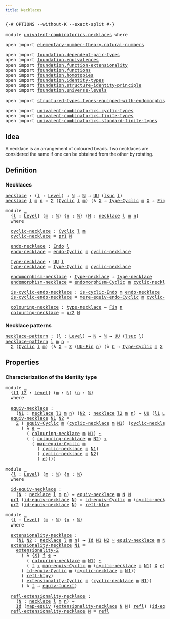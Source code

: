 ```yaml
---
title: Necklaces
---
```


<pre class="Agda"><a id="35" class="Symbol">{-#</a> <a id="39" class="Keyword">OPTIONS</a> <a id="47" class="Pragma">--without-K</a> <a id="59" class="Pragma">--exact-split</a> <a id="73" class="Symbol">#-}</a>

<a id="78" class="Keyword">module</a> <a id="85" href="univalent-combinatorics.necklaces.html" class="Module">univalent-combinatorics.necklaces</a> <a id="119" class="Keyword">where</a>

<a id="126" class="Keyword">open</a> <a id="131" class="Keyword">import</a> <a id="138" href="elementary-number-theory.natural-numbers.html" class="Module">elementary-number-theory.natural-numbers</a>

<a id="180" class="Keyword">open</a> <a id="185" class="Keyword">import</a> <a id="192" href="foundation.dependent-pair-types.html" class="Module">foundation.dependent-pair-types</a>
<a id="224" class="Keyword">open</a> <a id="229" class="Keyword">import</a> <a id="236" href="foundation.equivalences.html" class="Module">foundation.equivalences</a>
<a id="260" class="Keyword">open</a> <a id="265" class="Keyword">import</a> <a id="272" href="foundation.function-extensionality.html" class="Module">foundation.function-extensionality</a>
<a id="307" class="Keyword">open</a> <a id="312" class="Keyword">import</a> <a id="319" href="foundation.functions.html" class="Module">foundation.functions</a>
<a id="340" class="Keyword">open</a> <a id="345" class="Keyword">import</a> <a id="352" href="foundation.homotopies.html" class="Module">foundation.homotopies</a>
<a id="374" class="Keyword">open</a> <a id="379" class="Keyword">import</a> <a id="386" href="foundation.identity-types.html" class="Module">foundation.identity-types</a>
<a id="412" class="Keyword">open</a> <a id="417" class="Keyword">import</a> <a id="424" href="foundation.structure-identity-principle.html" class="Module">foundation.structure-identity-principle</a>
<a id="464" class="Keyword">open</a> <a id="469" class="Keyword">import</a> <a id="476" href="foundation.universe-levels.html" class="Module">foundation.universe-levels</a>

<a id="504" class="Keyword">open</a> <a id="509" class="Keyword">import</a> <a id="516" href="structured-types.types-equipped-with-endomorphisms.html" class="Module">structured-types.types-equipped-with-endomorphisms</a>

<a id="568" class="Keyword">open</a> <a id="573" class="Keyword">import</a> <a id="580" href="univalent-combinatorics.cyclic-types.html" class="Module">univalent-combinatorics.cyclic-types</a>
<a id="617" class="Keyword">open</a> <a id="622" class="Keyword">import</a> <a id="629" href="univalent-combinatorics.finite-types.html" class="Module">univalent-combinatorics.finite-types</a>
<a id="666" class="Keyword">open</a> <a id="671" class="Keyword">import</a> <a id="678" href="univalent-combinatorics.standard-finite-types.html" class="Module">univalent-combinatorics.standard-finite-types</a>
</pre>
## Idea

A necklace is an arrangement of coloured beads. Two necklaces are considered the same if one can be obtained from the other by rotating.

## Definition

### Necklaces

<pre class="Agda"><a id="necklace"></a><a id="914" href="univalent-combinatorics.necklaces.html#914" class="Function">necklace</a> <a id="923" class="Symbol">:</a> <a id="925" class="Symbol">(</a><a id="926" href="univalent-combinatorics.necklaces.html#926" class="Bound">l</a> <a id="928" class="Symbol">:</a> <a id="930" href="Agda.Primitive.html#597" class="Postulate">Level</a><a id="935" class="Symbol">)</a> <a id="937" class="Symbol">→</a> <a id="939" href="elementary-number-theory.natural-numbers.html#1458" class="Datatype">ℕ</a> <a id="941" class="Symbol">→</a> <a id="943" href="elementary-number-theory.natural-numbers.html#1458" class="Datatype">ℕ</a> <a id="945" class="Symbol">→</a> <a id="947" href="foundation-core.universe-levels.html#235" class="Primitive">UU</a> <a id="950" class="Symbol">(</a><a id="951" href="Agda.Primitive.html#780" class="Primitive">lsuc</a> <a id="956" href="univalent-combinatorics.necklaces.html#926" class="Bound">l</a><a id="957" class="Symbol">)</a>
<a id="959" href="univalent-combinatorics.necklaces.html#914" class="Function">necklace</a> <a id="968" href="univalent-combinatorics.necklaces.html#968" class="Bound">l</a> <a id="970" href="univalent-combinatorics.necklaces.html#970" class="Bound">m</a> <a id="972" href="univalent-combinatorics.necklaces.html#972" class="Bound">n</a> <a id="974" class="Symbol">=</a> <a id="976" href="foundation-core.dependent-pair-types.html#515" class="Record">Σ</a> <a id="978" class="Symbol">(</a><a id="979" href="univalent-combinatorics.cyclic-types.html#3991" class="Function">Cyclic</a> <a id="986" href="univalent-combinatorics.necklaces.html#968" class="Bound">l</a> <a id="988" href="univalent-combinatorics.necklaces.html#970" class="Bound">m</a><a id="989" class="Symbol">)</a> <a id="991" class="Symbol">(λ</a> <a id="994" href="univalent-combinatorics.necklaces.html#994" class="Bound">X</a> <a id="996" class="Symbol">→</a> <a id="998" href="univalent-combinatorics.cyclic-types.html#4436" class="Function">type-Cyclic</a> <a id="1010" href="univalent-combinatorics.necklaces.html#970" class="Bound">m</a> <a id="1012" href="univalent-combinatorics.necklaces.html#994" class="Bound">X</a> <a id="1014" class="Symbol">→</a> <a id="1016" href="univalent-combinatorics.standard-finite-types.html#2149" class="Function">Fin</a> <a id="1020" href="univalent-combinatorics.necklaces.html#972" class="Bound">n</a><a id="1021" class="Symbol">)</a>

<a id="1024" class="Keyword">module</a> <a id="1031" href="univalent-combinatorics.necklaces.html#1031" class="Module">_</a>
  <a id="1035" class="Symbol">{</a><a id="1036" href="univalent-combinatorics.necklaces.html#1036" class="Bound">l</a> <a id="1038" class="Symbol">:</a> <a id="1040" href="Agda.Primitive.html#597" class="Postulate">Level</a><a id="1045" class="Symbol">}</a> <a id="1047" class="Symbol">(</a><a id="1048" href="univalent-combinatorics.necklaces.html#1048" class="Bound">m</a> <a id="1050" class="Symbol">:</a> <a id="1052" href="elementary-number-theory.natural-numbers.html#1458" class="Datatype">ℕ</a><a id="1053" class="Symbol">)</a> <a id="1055" class="Symbol">{</a><a id="1056" href="univalent-combinatorics.necklaces.html#1056" class="Bound">n</a> <a id="1058" class="Symbol">:</a> <a id="1060" href="elementary-number-theory.natural-numbers.html#1458" class="Datatype">ℕ</a><a id="1061" class="Symbol">}</a> <a id="1063" class="Symbol">(</a><a id="1064" href="univalent-combinatorics.necklaces.html#1064" class="Bound">N</a> <a id="1066" class="Symbol">:</a> <a id="1068" href="univalent-combinatorics.necklaces.html#914" class="Function">necklace</a> <a id="1077" href="univalent-combinatorics.necklaces.html#1036" class="Bound">l</a> <a id="1079" href="univalent-combinatorics.necklaces.html#1048" class="Bound">m</a> <a id="1081" href="univalent-combinatorics.necklaces.html#1056" class="Bound">n</a><a id="1082" class="Symbol">)</a>
  <a id="1086" class="Keyword">where</a>

  <a id="1095" href="univalent-combinatorics.necklaces.html#1095" class="Function">cyclic-necklace</a> <a id="1111" class="Symbol">:</a> <a id="1113" href="univalent-combinatorics.cyclic-types.html#3991" class="Function">Cyclic</a> <a id="1120" href="univalent-combinatorics.necklaces.html#1036" class="Bound">l</a> <a id="1122" href="univalent-combinatorics.necklaces.html#1048" class="Bound">m</a>
  <a id="1126" href="univalent-combinatorics.necklaces.html#1095" class="Function">cyclic-necklace</a> <a id="1142" class="Symbol">=</a> <a id="1144" href="foundation-core.dependent-pair-types.html#605" class="Field">pr1</a> <a id="1148" href="univalent-combinatorics.necklaces.html#1064" class="Bound">N</a>

  <a id="1153" href="univalent-combinatorics.necklaces.html#1153" class="Function">endo-necklace</a> <a id="1167" class="Symbol">:</a> <a id="1169" href="structured-types.types-equipped-with-endomorphisms.html#454" class="Function">Endo</a> <a id="1174" href="univalent-combinatorics.necklaces.html#1036" class="Bound">l</a>
  <a id="1178" href="univalent-combinatorics.necklaces.html#1153" class="Function">endo-necklace</a> <a id="1192" class="Symbol">=</a> <a id="1194" href="univalent-combinatorics.cyclic-types.html#4359" class="Function">endo-Cyclic</a> <a id="1206" href="univalent-combinatorics.necklaces.html#1048" class="Bound">m</a> <a id="1208" href="univalent-combinatorics.necklaces.html#1095" class="Function">cyclic-necklace</a>

  <a id="1227" href="univalent-combinatorics.necklaces.html#1227" class="Function">type-necklace</a> <a id="1241" class="Symbol">:</a> <a id="1243" href="foundation-core.universe-levels.html#235" class="Primitive">UU</a> <a id="1246" href="univalent-combinatorics.necklaces.html#1036" class="Bound">l</a>
  <a id="1250" href="univalent-combinatorics.necklaces.html#1227" class="Function">type-necklace</a> <a id="1264" class="Symbol">=</a> <a id="1266" href="univalent-combinatorics.cyclic-types.html#4436" class="Function">type-Cyclic</a> <a id="1278" href="univalent-combinatorics.necklaces.html#1048" class="Bound">m</a> <a id="1280" href="univalent-combinatorics.necklaces.html#1095" class="Function">cyclic-necklace</a>

  <a id="1299" href="univalent-combinatorics.necklaces.html#1299" class="Function">endomorphism-necklace</a> <a id="1321" class="Symbol">:</a> <a id="1323" href="univalent-combinatorics.necklaces.html#1227" class="Function">type-necklace</a> <a id="1337" class="Symbol">→</a> <a id="1339" href="univalent-combinatorics.necklaces.html#1227" class="Function">type-necklace</a>
  <a id="1355" href="univalent-combinatorics.necklaces.html#1299" class="Function">endomorphism-necklace</a> <a id="1377" class="Symbol">=</a> <a id="1379" href="univalent-combinatorics.cyclic-types.html#4994" class="Function">endomorphism-Cyclic</a> <a id="1399" href="univalent-combinatorics.necklaces.html#1048" class="Bound">m</a> <a id="1401" href="univalent-combinatorics.necklaces.html#1095" class="Function">cyclic-necklace</a>

  <a id="1420" href="univalent-combinatorics.necklaces.html#1420" class="Function">is-cyclic-endo-necklace</a> <a id="1444" class="Symbol">:</a> <a id="1446" href="univalent-combinatorics.cyclic-types.html#3887" class="Function">is-cyclic-Endo</a> <a id="1461" href="univalent-combinatorics.necklaces.html#1048" class="Bound">m</a> <a id="1463" href="univalent-combinatorics.necklaces.html#1153" class="Function">endo-necklace</a>
  <a id="1479" href="univalent-combinatorics.necklaces.html#1420" class="Function">is-cyclic-endo-necklace</a> <a id="1503" class="Symbol">=</a> <a id="1505" href="univalent-combinatorics.cyclic-types.html#4785" class="Function">mere-equiv-endo-Cyclic</a> <a id="1528" href="univalent-combinatorics.necklaces.html#1048" class="Bound">m</a> <a id="1530" href="univalent-combinatorics.necklaces.html#1095" class="Function">cyclic-necklace</a>

  <a id="1549" href="univalent-combinatorics.necklaces.html#1549" class="Function">colouring-necklace</a> <a id="1568" class="Symbol">:</a> <a id="1570" href="univalent-combinatorics.necklaces.html#1227" class="Function">type-necklace</a> <a id="1584" class="Symbol">→</a> <a id="1586" href="univalent-combinatorics.standard-finite-types.html#2149" class="Function">Fin</a> <a id="1590" href="univalent-combinatorics.necklaces.html#1056" class="Bound">n</a>
  <a id="1594" href="univalent-combinatorics.necklaces.html#1549" class="Function">colouring-necklace</a> <a id="1613" class="Symbol">=</a> <a id="1615" href="foundation-core.dependent-pair-types.html#617" class="Field">pr2</a> <a id="1619" href="univalent-combinatorics.necklaces.html#1064" class="Bound">N</a>
</pre>
### Necklace patterns

<pre class="Agda"><a id="necklace-pattern"></a><a id="1657" href="univalent-combinatorics.necklaces.html#1657" class="Function">necklace-pattern</a> <a id="1674" class="Symbol">:</a> <a id="1676" class="Symbol">(</a><a id="1677" href="univalent-combinatorics.necklaces.html#1677" class="Bound">l</a> <a id="1679" class="Symbol">:</a> <a id="1681" href="Agda.Primitive.html#597" class="Postulate">Level</a><a id="1686" class="Symbol">)</a> <a id="1688" class="Symbol">→</a> <a id="1690" href="elementary-number-theory.natural-numbers.html#1458" class="Datatype">ℕ</a> <a id="1692" class="Symbol">→</a> <a id="1694" href="elementary-number-theory.natural-numbers.html#1458" class="Datatype">ℕ</a> <a id="1696" class="Symbol">→</a> <a id="1698" href="foundation-core.universe-levels.html#235" class="Primitive">UU</a> <a id="1701" class="Symbol">(</a><a id="1702" href="Agda.Primitive.html#780" class="Primitive">lsuc</a> <a id="1707" href="univalent-combinatorics.necklaces.html#1677" class="Bound">l</a><a id="1708" class="Symbol">)</a>
<a id="1710" href="univalent-combinatorics.necklaces.html#1657" class="Function">necklace-pattern</a> <a id="1727" href="univalent-combinatorics.necklaces.html#1727" class="Bound">l</a> <a id="1729" href="univalent-combinatorics.necklaces.html#1729" class="Bound">m</a> <a id="1731" href="univalent-combinatorics.necklaces.html#1731" class="Bound">n</a> <a id="1733" class="Symbol">=</a>
  <a id="1737" href="foundation-core.dependent-pair-types.html#515" class="Record">Σ</a> <a id="1739" class="Symbol">(</a><a id="1740" href="univalent-combinatorics.cyclic-types.html#3991" class="Function">Cyclic</a> <a id="1747" href="univalent-combinatorics.necklaces.html#1727" class="Bound">l</a> <a id="1749" href="univalent-combinatorics.necklaces.html#1729" class="Bound">m</a><a id="1750" class="Symbol">)</a> <a id="1752" class="Symbol">(λ</a> <a id="1755" href="univalent-combinatorics.necklaces.html#1755" class="Bound">X</a> <a id="1757" class="Symbol">→</a> <a id="1759" href="foundation-core.dependent-pair-types.html#515" class="Record">Σ</a> <a id="1761" class="Symbol">(</a><a id="1762" href="univalent-combinatorics.finite-types.html#5614" class="Function">UU-Fin</a> <a id="1769" href="univalent-combinatorics.necklaces.html#1731" class="Bound">n</a><a id="1770" class="Symbol">)</a> <a id="1772" class="Symbol">(λ</a> <a id="1775" href="univalent-combinatorics.necklaces.html#1775" class="Bound">C</a> <a id="1777" class="Symbol">→</a> <a id="1779" href="univalent-combinatorics.cyclic-types.html#4436" class="Function">type-Cyclic</a> <a id="1791" href="univalent-combinatorics.necklaces.html#1729" class="Bound">m</a> <a id="1793" href="univalent-combinatorics.necklaces.html#1755" class="Bound">X</a> <a id="1795" class="Symbol">→</a> <a id="1797" href="univalent-combinatorics.finite-types.html#5676" class="Function">type-UU-Fin</a> <a id="1809" href="univalent-combinatorics.necklaces.html#1775" class="Bound">C</a><a id="1810" class="Symbol">))</a>
</pre>
## Properties

### Characterization of the identity type

<pre class="Agda"><a id="1884" class="Keyword">module</a> <a id="1891" href="univalent-combinatorics.necklaces.html#1891" class="Module">_</a>
  <a id="1895" class="Symbol">{</a><a id="1896" href="univalent-combinatorics.necklaces.html#1896" class="Bound">l1</a> <a id="1899" href="univalent-combinatorics.necklaces.html#1899" class="Bound">l2</a> <a id="1902" class="Symbol">:</a> <a id="1904" href="Agda.Primitive.html#597" class="Postulate">Level</a><a id="1909" class="Symbol">}</a> <a id="1911" class="Symbol">(</a><a id="1912" href="univalent-combinatorics.necklaces.html#1912" class="Bound">m</a> <a id="1914" class="Symbol">:</a> <a id="1916" href="elementary-number-theory.natural-numbers.html#1458" class="Datatype">ℕ</a><a id="1917" class="Symbol">)</a> <a id="1919" class="Symbol">{</a><a id="1920" href="univalent-combinatorics.necklaces.html#1920" class="Bound">n</a> <a id="1922" class="Symbol">:</a> <a id="1924" href="elementary-number-theory.natural-numbers.html#1458" class="Datatype">ℕ</a><a id="1925" class="Symbol">}</a>
  <a id="1929" class="Keyword">where</a>
  
  <a id="1940" href="univalent-combinatorics.necklaces.html#1940" class="Function">equiv-necklace</a> <a id="1955" class="Symbol">:</a>
    <a id="1961" class="Symbol">(</a><a id="1962" href="univalent-combinatorics.necklaces.html#1962" class="Bound">N1</a> <a id="1965" class="Symbol">:</a> <a id="1967" href="univalent-combinatorics.necklaces.html#914" class="Function">necklace</a> <a id="1976" href="univalent-combinatorics.necklaces.html#1896" class="Bound">l1</a> <a id="1979" href="univalent-combinatorics.necklaces.html#1912" class="Bound">m</a> <a id="1981" href="univalent-combinatorics.necklaces.html#1920" class="Bound">n</a><a id="1982" class="Symbol">)</a> <a id="1984" class="Symbol">(</a><a id="1985" href="univalent-combinatorics.necklaces.html#1985" class="Bound">N2</a> <a id="1988" class="Symbol">:</a> <a id="1990" href="univalent-combinatorics.necklaces.html#914" class="Function">necklace</a> <a id="1999" href="univalent-combinatorics.necklaces.html#1899" class="Bound">l2</a> <a id="2002" href="univalent-combinatorics.necklaces.html#1912" class="Bound">m</a> <a id="2004" href="univalent-combinatorics.necklaces.html#1920" class="Bound">n</a><a id="2005" class="Symbol">)</a> <a id="2007" class="Symbol">→</a> <a id="2009" href="foundation-core.universe-levels.html#235" class="Primitive">UU</a> <a id="2012" class="Symbol">(</a><a id="2013" href="univalent-combinatorics.necklaces.html#1896" class="Bound">l1</a> <a id="2016" href="Agda.Primitive.html#810" class="Primitive Operator">⊔</a> <a id="2018" href="univalent-combinatorics.necklaces.html#1899" class="Bound">l2</a><a id="2020" class="Symbol">)</a>
  <a id="2024" href="univalent-combinatorics.necklaces.html#1940" class="Function">equiv-necklace</a> <a id="2039" href="univalent-combinatorics.necklaces.html#2039" class="Bound">N1</a> <a id="2042" href="univalent-combinatorics.necklaces.html#2042" class="Bound">N2</a> <a id="2045" class="Symbol">=</a>
    <a id="2051" href="foundation-core.dependent-pair-types.html#515" class="Record">Σ</a> <a id="2053" class="Symbol">(</a> <a id="2055" href="univalent-combinatorics.cyclic-types.html#5238" class="Function">equiv-Cyclic</a> <a id="2068" href="univalent-combinatorics.necklaces.html#1912" class="Bound">m</a> <a id="2070" class="Symbol">(</a><a id="2071" href="univalent-combinatorics.necklaces.html#1095" class="Function">cyclic-necklace</a> <a id="2087" href="univalent-combinatorics.necklaces.html#1912" class="Bound">m</a> <a id="2089" href="univalent-combinatorics.necklaces.html#2039" class="Bound">N1</a><a id="2091" class="Symbol">)</a> <a id="2093" class="Symbol">(</a><a id="2094" href="univalent-combinatorics.necklaces.html#1095" class="Function">cyclic-necklace</a> <a id="2110" href="univalent-combinatorics.necklaces.html#1912" class="Bound">m</a> <a id="2112" href="univalent-combinatorics.necklaces.html#2042" class="Bound">N2</a><a id="2114" class="Symbol">))</a>
      <a id="2123" class="Symbol">(</a> <a id="2125" class="Symbol">λ</a> <a id="2127" href="univalent-combinatorics.necklaces.html#2127" class="Bound">e</a> <a id="2129" class="Symbol">→</a>
        <a id="2139" class="Symbol">(</a> <a id="2141" href="univalent-combinatorics.necklaces.html#1549" class="Function">colouring-necklace</a> <a id="2160" href="univalent-combinatorics.necklaces.html#1912" class="Bound">m</a> <a id="2162" href="univalent-combinatorics.necklaces.html#2039" class="Bound">N1</a><a id="2164" class="Symbol">)</a> <a id="2166" href="foundation-core.homotopies.html#627" class="Function Operator">~</a>
        <a id="2176" class="Symbol">(</a> <a id="2178" class="Symbol">(</a> <a id="2180" href="univalent-combinatorics.necklaces.html#1549" class="Function">colouring-necklace</a> <a id="2199" href="univalent-combinatorics.necklaces.html#1912" class="Bound">m</a> <a id="2201" href="univalent-combinatorics.necklaces.html#2042" class="Bound">N2</a><a id="2203" class="Symbol">)</a> <a id="2205" href="foundation-core.functions.html#420" class="Function Operator">∘</a>
          <a id="2217" class="Symbol">(</a> <a id="2219" href="univalent-combinatorics.cyclic-types.html#5482" class="Function">map-equiv-Cyclic</a> <a id="2236" href="univalent-combinatorics.necklaces.html#1912" class="Bound">m</a>
            <a id="2250" class="Symbol">(</a> <a id="2252" href="univalent-combinatorics.necklaces.html#1095" class="Function">cyclic-necklace</a> <a id="2268" href="univalent-combinatorics.necklaces.html#1912" class="Bound">m</a> <a id="2270" href="univalent-combinatorics.necklaces.html#2039" class="Bound">N1</a><a id="2272" class="Symbol">)</a>
            <a id="2286" class="Symbol">(</a> <a id="2288" href="univalent-combinatorics.necklaces.html#1095" class="Function">cyclic-necklace</a> <a id="2304" href="univalent-combinatorics.necklaces.html#1912" class="Bound">m</a> <a id="2306" href="univalent-combinatorics.necklaces.html#2042" class="Bound">N2</a><a id="2308" class="Symbol">)</a>
            <a id="2322" class="Symbol">(</a> <a id="2324" href="univalent-combinatorics.necklaces.html#2127" class="Bound">e</a><a id="2325" class="Symbol">))))</a>

<a id="2331" class="Keyword">module</a> <a id="2338" href="univalent-combinatorics.necklaces.html#2338" class="Module">_</a>
  <a id="2342" class="Symbol">{</a><a id="2343" href="univalent-combinatorics.necklaces.html#2343" class="Bound">l</a> <a id="2345" class="Symbol">:</a> <a id="2347" href="Agda.Primitive.html#597" class="Postulate">Level</a><a id="2352" class="Symbol">}</a> <a id="2354" class="Symbol">(</a><a id="2355" href="univalent-combinatorics.necklaces.html#2355" class="Bound">m</a> <a id="2357" class="Symbol">:</a> <a id="2359" href="elementary-number-theory.natural-numbers.html#1458" class="Datatype">ℕ</a><a id="2360" class="Symbol">)</a> <a id="2362" class="Symbol">{</a><a id="2363" href="univalent-combinatorics.necklaces.html#2363" class="Bound">n</a> <a id="2365" class="Symbol">:</a> <a id="2367" href="elementary-number-theory.natural-numbers.html#1458" class="Datatype">ℕ</a><a id="2368" class="Symbol">}</a>
  <a id="2372" class="Keyword">where</a>

  <a id="2381" href="univalent-combinatorics.necklaces.html#2381" class="Function">id-equiv-necklace</a> <a id="2399" class="Symbol">:</a>
    <a id="2405" class="Symbol">(</a><a id="2406" href="univalent-combinatorics.necklaces.html#2406" class="Bound">N</a> <a id="2408" class="Symbol">:</a> <a id="2410" href="univalent-combinatorics.necklaces.html#914" class="Function">necklace</a> <a id="2419" href="univalent-combinatorics.necklaces.html#2343" class="Bound">l</a> <a id="2421" href="univalent-combinatorics.necklaces.html#2355" class="Bound">m</a> <a id="2423" href="univalent-combinatorics.necklaces.html#2363" class="Bound">n</a><a id="2424" class="Symbol">)</a> <a id="2426" class="Symbol">→</a> <a id="2428" href="univalent-combinatorics.necklaces.html#1940" class="Function">equiv-necklace</a> <a id="2443" href="univalent-combinatorics.necklaces.html#2355" class="Bound">m</a> <a id="2445" href="univalent-combinatorics.necklaces.html#2406" class="Bound">N</a> <a id="2447" href="univalent-combinatorics.necklaces.html#2406" class="Bound">N</a>
  <a id="2451" href="foundation-core.dependent-pair-types.html#605" class="Field">pr1</a> <a id="2455" class="Symbol">(</a><a id="2456" href="univalent-combinatorics.necklaces.html#2381" class="Function">id-equiv-necklace</a> <a id="2474" href="univalent-combinatorics.necklaces.html#2474" class="Bound">N</a><a id="2475" class="Symbol">)</a> <a id="2477" class="Symbol">=</a> <a id="2479" href="univalent-combinatorics.cyclic-types.html#6261" class="Function">id-equiv-Cyclic</a> <a id="2495" href="univalent-combinatorics.necklaces.html#2355" class="Bound">m</a> <a id="2497" class="Symbol">(</a><a id="2498" href="univalent-combinatorics.necklaces.html#1095" class="Function">cyclic-necklace</a> <a id="2514" href="univalent-combinatorics.necklaces.html#2355" class="Bound">m</a> <a id="2516" href="univalent-combinatorics.necklaces.html#2474" class="Bound">N</a><a id="2517" class="Symbol">)</a>
  <a id="2521" href="foundation-core.dependent-pair-types.html#617" class="Field">pr2</a> <a id="2525" class="Symbol">(</a><a id="2526" href="univalent-combinatorics.necklaces.html#2381" class="Function">id-equiv-necklace</a> <a id="2544" href="univalent-combinatorics.necklaces.html#2544" class="Bound">N</a><a id="2545" class="Symbol">)</a> <a id="2547" class="Symbol">=</a> <a id="2549" href="foundation-core.homotopies.html#741" class="Function">refl-htpy</a>

<a id="2560" class="Keyword">module</a> <a id="2567" href="univalent-combinatorics.necklaces.html#2567" class="Module">_</a>
  <a id="2571" class="Symbol">{</a><a id="2572" href="univalent-combinatorics.necklaces.html#2572" class="Bound">l</a> <a id="2574" class="Symbol">:</a> <a id="2576" href="Agda.Primitive.html#597" class="Postulate">Level</a><a id="2581" class="Symbol">}</a> <a id="2583" class="Symbol">(</a><a id="2584" href="univalent-combinatorics.necklaces.html#2584" class="Bound">m</a> <a id="2586" class="Symbol">:</a> <a id="2588" href="elementary-number-theory.natural-numbers.html#1458" class="Datatype">ℕ</a><a id="2589" class="Symbol">)</a> <a id="2591" class="Symbol">{</a><a id="2592" href="univalent-combinatorics.necklaces.html#2592" class="Bound">n</a> <a id="2594" class="Symbol">:</a> <a id="2596" href="elementary-number-theory.natural-numbers.html#1458" class="Datatype">ℕ</a><a id="2597" class="Symbol">}</a>
  <a id="2601" class="Keyword">where</a>
  
  <a id="2612" href="univalent-combinatorics.necklaces.html#2612" class="Function">extensionality-necklace</a> <a id="2636" class="Symbol">:</a>
    <a id="2642" class="Symbol">(</a><a id="2643" href="univalent-combinatorics.necklaces.html#2643" class="Bound">N1</a> <a id="2646" href="univalent-combinatorics.necklaces.html#2646" class="Bound">N2</a> <a id="2649" class="Symbol">:</a> <a id="2651" href="univalent-combinatorics.necklaces.html#914" class="Function">necklace</a> <a id="2660" href="univalent-combinatorics.necklaces.html#2572" class="Bound">l</a> <a id="2662" href="univalent-combinatorics.necklaces.html#2584" class="Bound">m</a> <a id="2664" href="univalent-combinatorics.necklaces.html#2592" class="Bound">n</a><a id="2665" class="Symbol">)</a> <a id="2667" class="Symbol">→</a> <a id="2669" href="foundation-core.identity-types.html#1767" class="Datatype">Id</a> <a id="2672" href="univalent-combinatorics.necklaces.html#2643" class="Bound">N1</a> <a id="2675" href="univalent-combinatorics.necklaces.html#2646" class="Bound">N2</a> <a id="2678" href="foundation-core.equivalences.html#1621" class="Function Operator">≃</a> <a id="2680" href="univalent-combinatorics.necklaces.html#1940" class="Function">equiv-necklace</a> <a id="2695" href="univalent-combinatorics.necklaces.html#2584" class="Bound">m</a> <a id="2697" href="univalent-combinatorics.necklaces.html#2643" class="Bound">N1</a> <a id="2700" href="univalent-combinatorics.necklaces.html#2646" class="Bound">N2</a>
  <a id="2705" href="univalent-combinatorics.necklaces.html#2612" class="Function">extensionality-necklace</a> <a id="2729" href="univalent-combinatorics.necklaces.html#2729" class="Bound">N1</a> <a id="2732" class="Symbol">=</a>
    <a id="2738" href="foundation.structure-identity-principle.html#2980" class="Function">extensionality-Σ</a>
      <a id="2761" class="Symbol">(</a> <a id="2763" class="Symbol">λ</a> <a id="2765" class="Symbol">{</a><a id="2766" href="univalent-combinatorics.necklaces.html#2766" class="Bound">X</a><a id="2767" class="Symbol">}</a> <a id="2769" href="univalent-combinatorics.necklaces.html#2769" class="Bound">f</a> <a id="2771" href="univalent-combinatorics.necklaces.html#2771" class="Bound">e</a> <a id="2773" class="Symbol">→</a>
        <a id="2783" class="Symbol">(</a> <a id="2785" href="univalent-combinatorics.necklaces.html#1549" class="Function">colouring-necklace</a> <a id="2804" href="univalent-combinatorics.necklaces.html#2584" class="Bound">m</a> <a id="2806" href="univalent-combinatorics.necklaces.html#2729" class="Bound">N1</a><a id="2808" class="Symbol">)</a> <a id="2810" href="foundation-core.homotopies.html#627" class="Function Operator">~</a>
        <a id="2820" class="Symbol">(</a> <a id="2822" href="univalent-combinatorics.necklaces.html#2769" class="Bound">f</a> <a id="2824" href="foundation-core.functions.html#420" class="Function Operator">∘</a> <a id="2826" href="univalent-combinatorics.cyclic-types.html#5482" class="Function">map-equiv-Cyclic</a> <a id="2843" href="univalent-combinatorics.necklaces.html#2584" class="Bound">m</a> <a id="2845" class="Symbol">(</a><a id="2846" href="univalent-combinatorics.necklaces.html#1095" class="Function">cyclic-necklace</a> <a id="2862" href="univalent-combinatorics.necklaces.html#2584" class="Bound">m</a> <a id="2864" href="univalent-combinatorics.necklaces.html#2729" class="Bound">N1</a><a id="2866" class="Symbol">)</a> <a id="2868" href="univalent-combinatorics.necklaces.html#2766" class="Bound">X</a> <a id="2870" href="univalent-combinatorics.necklaces.html#2771" class="Bound">e</a><a id="2871" class="Symbol">))</a>
      <a id="2880" class="Symbol">(</a> <a id="2882" href="univalent-combinatorics.cyclic-types.html#6261" class="Function">id-equiv-Cyclic</a> <a id="2898" href="univalent-combinatorics.necklaces.html#2584" class="Bound">m</a> <a id="2900" class="Symbol">(</a><a id="2901" href="univalent-combinatorics.necklaces.html#1095" class="Function">cyclic-necklace</a> <a id="2917" href="univalent-combinatorics.necklaces.html#2584" class="Bound">m</a> <a id="2919" href="univalent-combinatorics.necklaces.html#2729" class="Bound">N1</a><a id="2921" class="Symbol">))</a>
      <a id="2930" class="Symbol">(</a> <a id="2932" href="foundation-core.homotopies.html#741" class="Function">refl-htpy</a><a id="2941" class="Symbol">)</a>
      <a id="2949" class="Symbol">(</a> <a id="2951" href="univalent-combinatorics.cyclic-types.html#7180" class="Function">extensionality-Cyclic</a> <a id="2973" href="univalent-combinatorics.necklaces.html#2584" class="Bound">m</a> <a id="2975" class="Symbol">(</a><a id="2976" href="univalent-combinatorics.necklaces.html#1095" class="Function">cyclic-necklace</a> <a id="2992" href="univalent-combinatorics.necklaces.html#2584" class="Bound">m</a> <a id="2994" href="univalent-combinatorics.necklaces.html#2729" class="Bound">N1</a><a id="2996" class="Symbol">))</a>
      <a id="3005" class="Symbol">(</a> <a id="3007" class="Symbol">λ</a> <a id="3009" href="univalent-combinatorics.necklaces.html#3009" class="Bound">f</a> <a id="3011" class="Symbol">→</a> <a id="3013" href="foundation-core.function-extensionality.html#1301" class="Function">equiv-funext</a><a id="3025" class="Symbol">)</a>

  <a id="3030" href="univalent-combinatorics.necklaces.html#3030" class="Function">refl-extensionality-necklace</a> <a id="3059" class="Symbol">:</a>
    <a id="3065" class="Symbol">(</a><a id="3066" href="univalent-combinatorics.necklaces.html#3066" class="Bound">N</a> <a id="3068" class="Symbol">:</a> <a id="3070" href="univalent-combinatorics.necklaces.html#914" class="Function">necklace</a> <a id="3079" href="univalent-combinatorics.necklaces.html#2572" class="Bound">l</a> <a id="3081" href="univalent-combinatorics.necklaces.html#2584" class="Bound">m</a> <a id="3083" href="univalent-combinatorics.necklaces.html#2592" class="Bound">n</a><a id="3084" class="Symbol">)</a> <a id="3086" class="Symbol">→</a>
    <a id="3092" href="foundation-core.identity-types.html#1767" class="Datatype">Id</a> <a id="3095" class="Symbol">(</a><a id="3096" href="foundation-core.equivalences.html#1821" class="Function">map-equiv</a> <a id="3106" class="Symbol">(</a><a id="3107" href="univalent-combinatorics.necklaces.html#2612" class="Function">extensionality-necklace</a> <a id="3131" href="univalent-combinatorics.necklaces.html#3066" class="Bound">N</a> <a id="3133" href="univalent-combinatorics.necklaces.html#3066" class="Bound">N</a><a id="3134" class="Symbol">)</a> <a id="3136" href="foundation-core.identity-types.html#1820" class="InductiveConstructor">refl</a><a id="3140" class="Symbol">)</a> <a id="3142" class="Symbol">(</a><a id="3143" href="univalent-combinatorics.necklaces.html#2381" class="Function">id-equiv-necklace</a> <a id="3161" href="univalent-combinatorics.necklaces.html#2584" class="Bound">m</a> <a id="3163" href="univalent-combinatorics.necklaces.html#3066" class="Bound">N</a><a id="3164" class="Symbol">)</a>
  <a id="3168" href="univalent-combinatorics.necklaces.html#3030" class="Function">refl-extensionality-necklace</a> <a id="3197" href="univalent-combinatorics.necklaces.html#3197" class="Bound">N</a> <a id="3199" class="Symbol">=</a> <a id="3201" href="foundation-core.identity-types.html#1820" class="InductiveConstructor">refl</a>
</pre>
